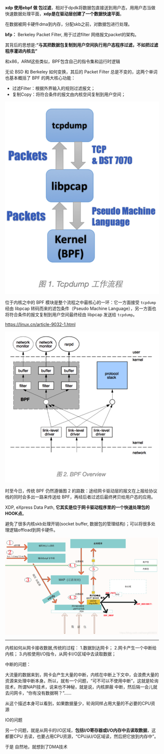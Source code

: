 

**xdp 使用ebpf 做 包过滤**，相对于dpdk将数据包直接送到用户态，用用户态当做快速数据处理平面，**xdp是在驱动层创建了一个数据快速平面**。

在数据被网卡硬件dma到内存，分配skb之前，对数据包进行处理。



**bfp：** Berkeley Packet Filter, 用于过滤filter 网络报文packet的架构。

其背后的思想是:**“与其把数据包复制到用户空间执行用户态程序过滤，不如把过滤程序灌进内核去”**

和x86，ARM这些类似，BPF包含自己的指令集和运行时逻辑



无论 BSD 和 Berkeley 如何变换，其后的 Packet Filter 总是不变的，这两个单词也基本概括了 BPF 的两大核心功能：

- 过滤Filter：根据外界输入的规则过滤报文；
- 复制Copy：将符合条件的报文由内核空间复制到用户空间；



![tcpdump.png](./images/tcpdump.png)

位于内核之中的 BPF 模块是整个流程之中最核心的一环：它一方面接受 `tcpdump` 经由 libpcap 转码而来的滤包条件（Pseudo Machine Language），另一方面也将符合条件的报文复制到用户空间最终经由 libpcap 发送给 `tcpdump`。



https://linux.cn/article-9032-1.html



![bpf.png](./images/bpf.png)

时至今日，传统 BPF 仍然遵循图 2 的路数：途经网卡驱动层的报文在上报给协议栈的同时会多出一路来传送给 BPF，再经后者过滤后最终拷贝给用户态的应用。





XDP, eXpress Data Path, **它其实是位于网卡驱动程序里的一个快速处理包的HOOK点**。

避免了很多内核skb处理开销(socket buffer, 数据包的管理结构)；可以将很多处理逻辑offload到网卡硬件。

 ![flow.png](./images/flow.png)

********

内核如何从网卡接收数据,传统的过程：
1.数据到达网卡；
2.网卡产生一个中断给内核；
3.内核使用I/O指令，从网卡I/O区域中去读取数据；



中断的问题：

大流量的数据来到，网卡会产生大量的中断，内核在中断上下文中，会浪费大量的资源来处理中断本身。所以，就有一个问题，“可不可以不使用中断”，这就是轮询技术，所谓NAPI技术，说来也不神秘，就是说，内核屏蔽 中断，然后隔一会儿就去问网卡，“你有没有数据啊？”……

从这个描述本身可以看到，如果数据量少，轮询同样占用大量的不必要的CPU资源



IO的问题

另一个问题，就是从网卡的I/O区域，**包括I/O寄存器或I/O内存中去读取数据**，这都要CPU 去读，也要占用CPU资源，“CPU从I/O区域读，然后把它放到内存中”。

于是 自然地，就想到了DMA技术
 

 